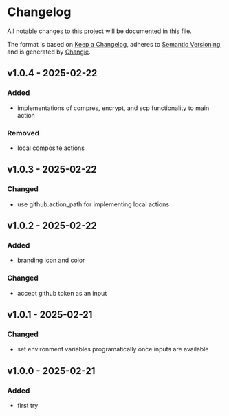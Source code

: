 # Changelog
All notable changes to this project will be documented in this file.

The format is based on [Keep a Changelog](https://keepachangelog.com/en/1.0.0/),
adheres to [Semantic Versioning](https://semver.org/spec/v2.0.0.html),
and is generated by [Changie](https://github.com/miniscruff/changie).


## v1.0.4 - 2025-02-22
### Added
* implementations of compres, encrypt, and scp functionality to main action
### Removed
* local composite actions

## v1.0.3 - 2025-02-22
### Changed
* use github.action_path for implementing local actions

## v1.0.2 - 2025-02-22
### Added
* branding icon and color
### Changed
* accept github token as an input

## v1.0.1 - 2025-02-21
### Changed
* set environment variables programatically once inputs are available

## v1.0.0 - 2025-02-21
### Added
* first try
